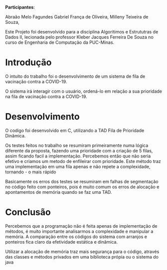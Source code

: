 
**Participantes**: 

Abraão Melo Fagundes
Gabriel França de Oliveira, 
Milleny Teixeira de Souza, 

Este Projeto foi desenvolvido para a disciplina Algoritimos e Estrututras de Dados II, lecionada pelo professor Kleber Jacques Ferreira De Souza no curso de Engenharia de Computação da PUC-Minas.

# **Introdução** 


O intuito do trabalho foi o desenvolvimento de um sistema de fila de vacinação contra a COVID-19. 

O sistema irá interagir com o usuário, ordená-lo em relação a sua prioridade na fila de vacinação contra a COVID-19. 


# **Desenvolvimento**

O codigo foi desenvolvido em C, utilizando a TAD Fila de Prioridade Dinâmica. 

Os testes feitos no trabalho se resumiram primeiramente numa lógica diferente da proposta, fazendo uma prioridade com a criação de 5 filas, assim ficando facil a implementação. Percebemos então que não seria efetivo e criamos um metodo de enfileirar com prioridade. Este método traz uma implementação em uma fila apenas e não repete a complexidade, tornando - o mais rápido

Basicamente os erros dos testes se resumiram em falhas de segmentação no código feito com ponteiros, pois é muito comum os erros de alocação e apontamentos de memória quando se faz uma TAD.

# **Conclusão** 

Percebemos que a programação não é feita apenas de implementação de métodos, é muito importante analisarmos a complexidade e manipular a memória. A comparação entre os códigos do sistema com arranjos e ponteiros fica claro da efetividade estática e dinâmica.

Utilizar a alocação de memória traz mais segurança para o código, através das classes e métodos privados em uma biblioteca própia ou o sistema do java


